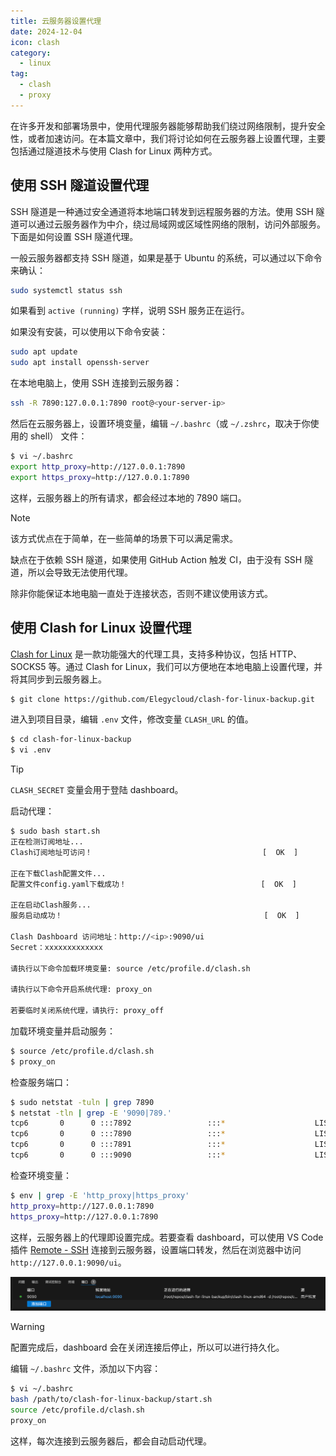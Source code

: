 ```yaml
---
title: 云服务器设置代理
date: 2024-12-04
icon: clash
category:
  - linux
tag:
  - clash
  - proxy
---
```


在许多开发和部署场景中，使用代理服务器能够帮助我们绕过网络限制，提升安全性，或者加速访问。在本篇文章中，我们将讨论如何在云服务器上设置代理，主要包括通过隧道技术与使用 Clash for Linux 两种方式。

## 使用 SSH 隧道设置代理

SSH 隧道是一种通过安全通道将本地端口转发到远程服务器的方法。使用 SSH 隧道可以通过云服务器作为中介，绕过局域网或区域性网络的限制，访问外部服务。下面是如何设置 SSH 隧道代理。

一般云服务器都支持 SSH 隧道，如果是基于 Ubuntu 的系统，可以通过以下命令来确认：

```bash
sudo systemctl status ssh
```

如果看到 `active (running)` 字样，说明 SSH 服务正在运行。

如果没有安装，可以使用以下命令安装：

```bash
sudo apt update
sudo apt install openssh-server
```

在本地电脑上，使用 SSH 连接到云服务器：

```bash
ssh -R 7890:127.0.0.1:7890 root@<your-server-ip>
```

然后在云服务器上，设置环境变量，编辑 `~/.bashrc`（或 `~/.zshrc`，取决于你使用的 shell） 文件：

```bash
$ vi ~/.bashrc
export http_proxy=http://127.0.0.1:7890
export https_proxy=http://127.0.0.1:7890
```

这样，云服务器上的所有请求，都会经过本地的 7890 端口。

> [!NOTE]
> 该方式优点在于简单，在一些简单的场景下可以满足需求。
>
> 缺点在于依赖 SSH 隧道，如果使用 GitHub Action 触发 CI，由于没有 SSH 隧道，所以会导致无法使用代理。
>
> 除非你能保证本地电脑一直处于连接状态，否则不建议使用该方式。

## 使用 Clash for Linux 设置代理

[Clash for Linux](https://github.com/Elegycloud/clash-for-linux-backup) 是一款功能强大的代理工具，支持多种协议，包括 HTTP、SOCKS5 等。通过 Clash for Linux，我们可以方便地在本地电脑上设置代理，并将其同步到云服务器上。

```bash
$ git clone https://github.com/Elegycloud/clash-for-linux-backup.git
```

进入到项目目录，编辑 `.env` 文件，修改变量 `CLASH_URL` 的值。

```bash
$ cd clash-for-linux-backup
$ vi .env
```

> [!TIP]
> `CLASH_SECRET` 变量会用于登陆 dashboard。

启动代理：

```bash
$ sudo bash start.sh
正在检测订阅地址...
Clash订阅地址可访问！                                      [  OK  ]

正在下载Clash配置文件...
配置文件config.yaml下载成功！                              [  OK  ]

正在启动Clash服务...
服务启动成功！                                             [  OK  ]

Clash Dashboard 访问地址：http://<ip>:9090/ui
Secret：xxxxxxxxxxxxx

请执行以下命令加载环境变量: source /etc/profile.d/clash.sh

请执行以下命令开启系统代理: proxy_on

若要临时关闭系统代理，请执行: proxy_off
```

加载环境变量并启动服务：

```bash
$ source /etc/profile.d/clash.sh
$ proxy_on
```

检查服务端口：

```bash
$ sudo netstat -tuln | grep 7890
$ netstat -tln | grep -E '9090|789.'
tcp6       0      0 :::7892                 :::*                    LISTEN     
tcp6       0      0 :::7890                 :::*                    LISTEN     
tcp6       0      0 :::7891                 :::*                    LISTEN     
tcp6       0      0 :::9090                 :::*                    LISTEN
```

检查环境变量：

```bash
$ env | grep -E 'http_proxy|https_proxy'
http_proxy=http://127.0.0.1:7890
https_proxy=http://127.0.0.1:7890
```

这样，云服务器上的代理即设置完成。若要查看 dashboard，可以使用 VS Code 插件 [Remote - SSH](https://marketplace.visualstudio.com/items?itemName=ms-vscode-remote.remote-ssh) 连接到云服务器，设置端口转发，然后在浏览器中访问 `http://127.0.0.1:9090/ui`。

![端口转发](https://raw.githubusercontent.com/dribble-njr/typora-njr/master/img/20241204164400.png)

> [!WARNING]
> 配置完成后，dashboard 会在关闭连接后停止，所以可以进行持久化。

编辑 `~/.bashrc` 文件，添加以下内容：

```bash
$ vi ~/.bashrc
bash /path/to/clash-for-linux-backup/start.sh
source /etc/profile.d/clash.sh
proxy_on
```

这样，每次连接到云服务器后，都会自动启动代理。
